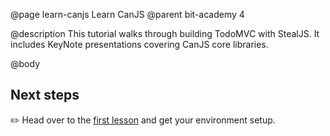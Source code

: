 @page learn-canjs Learn CanJS
@parent bit-academy 4

@description This tutorial walks through building TodoMVC with
StealJS. It includes KeyNote presentations
covering CanJS core libraries.

@body

## Next steps

✏️ Head over to the [first lesson](learn-canjs/setup-canjs.html) and get your environment setup.
